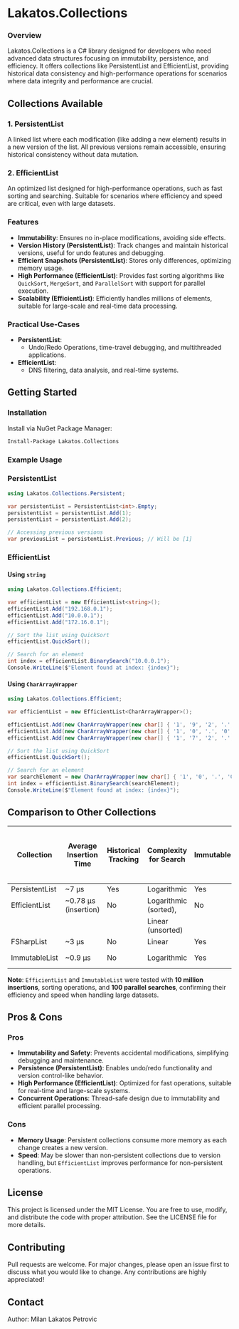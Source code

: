 # Lakatos.Collections

### Overview
Lakatos.Collections is a C# library designed for developers who need advanced data structures focusing on immutability, persistence, and efficiency. It offers collections like PersistentList and EfficientList, providing historical data consistency and high-performance operations for scenarios where data integrity and performance are crucial.


## Collections Available
### 1. PersistentList
A linked list where each modification (like adding a new element) results in a new version of the list. All previous versions remain accessible, ensuring historical consistency without data mutation.

### 2. EfficientList
An optimized list designed for high-performance operations, such as fast sorting and searching. Suitable for scenarios where efficiency and speed are critical, even with large datasets. 

### Features
- **Immutability**: Ensures no in-place modifications, avoiding side effects.
- **Version History (PersistentList)**: Track changes and maintain historical versions, useful for undo features and debugging.
- **Efficient Snapshots (PersistentList)**: Stores only differences, optimizing memory usage.
- **High Performance (EfficientList)**: Provides fast sorting algorithms like `QuickSort`, `MergeSort`, and `ParallelSort` with support for parallel execution.
- **Scalability (EfficientList)**: Efficiently handles millions of elements, suitable for large-scale and real-time data processing.


### Practical Use-Cases
- **PersistentList**:
  - Undo/Redo Operations, time-travel debugging, and multithreaded applications.
- **EfficientList**:
  - DNS filtering, data analysis, and real-time systems.



## Getting Started
### Installation
Install via NuGet Package Manager:

```bash
Install-Package Lakatos.Collections
```
### Example Usage

### PersistentList
```csharp
using Lakatos.Collections.Persistent;

var persistentList = PersistentList<int>.Empty;
persistentList = persistentList.Add(1);
persistentList = persistentList.Add(2);

// Accessing previous versions
var previousList = persistentList.Previous; // Will be [1]
```

### EfficientList

#### Using `string`

```csharp
using Lakatos.Collections.Efficient;

var efficientList = new EfficientList<string>();
efficientList.Add("192.168.0.1");
efficientList.Add("10.0.0.1");
efficientList.Add("172.16.0.1");

// Sort the list using QuickSort
efficientList.QuickSort();

// Search for an element
int index = efficientList.BinarySearch("10.0.0.1");
Console.WriteLine($"Element found at index: {index}");
```

#### Using `CharArrayWrapper`

```csharp
using Lakatos.Collections.Efficient;

var efficientList = new EfficientList<CharArrayWrapper>();

efficientList.Add(new CharArrayWrapper(new char[] { '1', '9', '2', '.', '1', '6', '8', '.', '0', '.', '1' }));
efficientList.Add(new CharArrayWrapper(new char[] { '1', '0', '.', '0', '.', '0', '.', '1' }));
efficientList.Add(new CharArrayWrapper(new char[] { '1', '7', '2', '.', '1', '6', '.', '0', '.', '1' }));

// Sort the list using QuickSort
efficientList.QuickSort();

// Search for an element
var searchElement = new CharArrayWrapper(new char[] { '1', '0', '.', '0', '.', '0', '.', '1' });
int index = efficientList.BinarySearch(searchElement);
Console.WriteLine($"Element found at index: {index}");
```

## Comparison to Other Collections

| Collection     | Average Insertion Time | Historical Tracking | Complexity for Search        | Immutable | Avg Search Time for 100 Parallel Searches |
|----------------|------------------------|---------------------|------------------------------|-----------|------------------------------------------|
| PersistentList | ~7 µs                  | Yes                 | Logarithmic                  | Yes       | N/A                                      |
| EfficientList  | ~0.78 µs (insertion)   | No                  | Logarithmic (sorted),        | No        | 5.267 ms                                 |
|                |                        |                     | Linear (unsorted)            |           |                                          |
| FSharpList     | ~3 µs                  | No                  | Linear                       | Yes       | N/A                                      |
| ImmutableList  | ~0.9 µs                | No                  | Logarithmic                  | Yes       | 18.379 ms                                |


**Note**: `EfficientList` and `ImmutableList` were tested with **10 million insertions**, sorting operations, and **100 parallel searches**, confirming their efficiency and speed when handling large datasets.


## Pros & Cons

### Pros
- **Immutability and Safety**: Prevents accidental modifications, simplifying debugging and maintenance.
- **Persistence (PersistentList)**: Enables undo/redo functionality and version control-like behavior.
- **High Performance (EfficientList)**: Optimized for fast operations, suitable for real-time and large-scale systems.
- **Concurrent Operations**: Thread-safe design due to immutability and efficient parallel processing.

### Cons
- **Memory Usage**: Persistent collections consume more memory as each change creates a new version.
- **Speed**: May be slower than non-persistent collections due to version handling, but `EfficientList` improves performance for non-persistent operations.



## License
This project is licensed under the MIT License. You are free to use, modify, and distribute the code with proper attribution. See the LICENSE file for more details.

## Contributing
Pull requests are welcome. For major changes, please open an issue first to discuss what you would like to change. Any contributions are highly appreciated!

## Contact
Author: Milan Lakatos Petrovic

